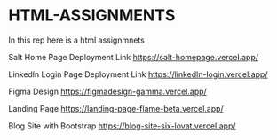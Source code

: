 # HTML-ASSIGNMENTS
In this rep here is a html assignmnets 

Salt Home Page Deployment Link
https://salt-homepage.vercel.app/

Linkedln Login Page Deployment Link
https://linkedln-login.vercel.app/

Figma Design
https://figmadesign-gamma.vercel.app/

Landing Page
https://landing-page-flame-beta.vercel.app/

Blog Site with Bootstrap
https://blog-site-six-lovat.vercel.app/

